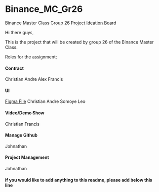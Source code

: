 # Binance_MC_Gr26
Binance Master Class Group 26 Project
[Ideation Board](https://jamboard.google.com/d/1j4VE0LERr7dvsYajD1aCXFeAO6xV5KAlbSqyKHHIdJc/edit?usp=sharing) 

Hi there guys, 

This is the project that will be created by group 26 of the Binance Master Class. 

Roles for the assignment;

#### Contract ####
Christian 
Andre
Alex
Francis

#### UI #### 
[Figma File](https://www.figma.com/file/ORCE8ZUzR3e0VQEyWrs9uK/Binance_MC_Gr26?node-id=0%3A1)
Christian
Andre
Somoye
Leo

#### Video/Demo Show ####
Christian
Francis

#### Manage Github ####
Johnathan

#### Project Management ####
Johnathan


#### if you would like to add anything to this readme, please add below this line ####

